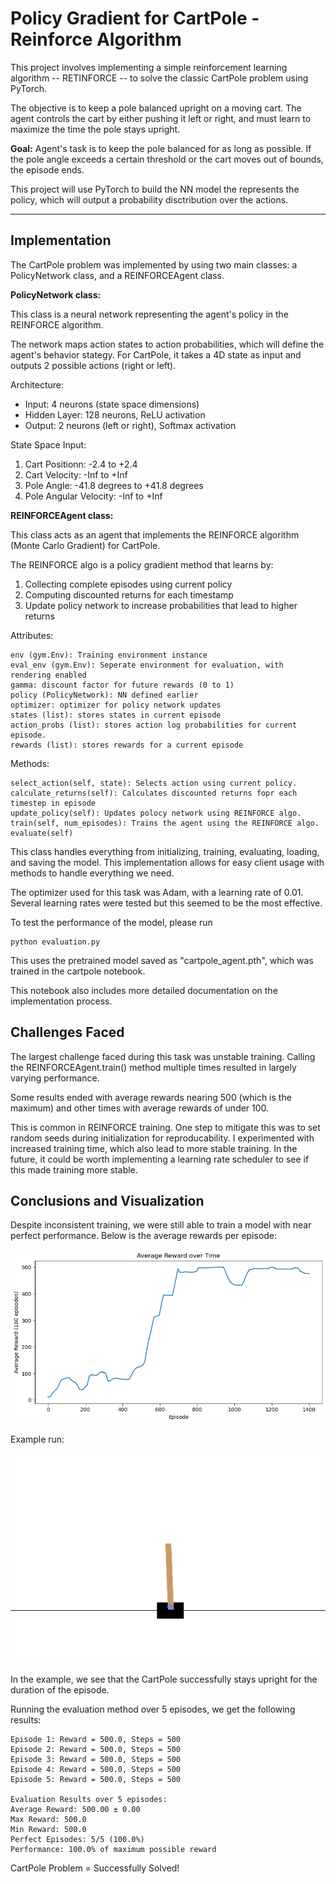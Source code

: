 # Policy Gradient for CartPole - Reinforce Algorithm

This project involves implementing a simple reinforcement learning algorithm -- RETINFORCE -- to solve the classic CartPole problem using PyTorch.

The objective is to keep a pole balanced upright on a moving cart. The agent controls the cart by either pushing it left or right, and must learn to maximize the time the pole stays upright.

**Goal:** Agent's task is to keep the pole balanced for as long as possible. If the pole angle exceeds a certain threshold or the cart moves out of bounds, the episode ends.

This project will use PyTorch to build the NN model the represents the policy, which will output a probability disctribution over the actions.

--------------------------------

## Implementation

The CartPole problem was implemented by using two main classes: a PolicyNetwork class, and a REINFORCEAgent class.

**PolicyNetwork class:**

This class is a neural network representing the agent's policy in the REINFORCE algorithm.

The network maps action states to action probabilities, which will define the agent's behavior stategy. For CartPole, it takes a 4D state as input and outputs 2 possible actions (right or left).

Architecture:

- Input: 4 neurons (state space dimensions)
- Hidden Layer: 128 neurons, ReLU activation
- Output: 2 neurons (left or right), Softmax activation

State Space Input:

1. Cart Positionn: -2.4 to +2.4
2. Cart Velocity: -Inf to +Inf
3. Pole Angle: -41.8 degrees to +41.8 degrees
4. Pole Angular Velocity: -Inf to +Inf

**REINFORCEAgent class:**

This class acts as an agent that implements the REINFORCE algorithm (Monte Carlo Gradient) for CartPole.

The REINFORCE algo is a policy gradient method that learns by:

1. Collecting complete episodes using current policy
2. Computing discounted returns for each timestamp
3. Update policy network to increase probabilities that lead to higher returns

Attributes:

    env (gym.Env): Training environment instance
    eval_env (gym.Env): Seperate environment for evaluation, with rendering enabled
    gamma: discount factor for future rewards (0 to 1)
    policy (PolicyNetwork): NN defined earlier
    optimizer: optimizer for policy network updates
    states (list): stores states in current episode
    action_probs (list): stores action log probabilities for current episode.
    rewards (list): stores rewards for a current episode

Methods:

    select_action(self, state): Selects action using current policy.
    calculate_returns(self): Calculates discounted returns fopr each timestep in episode
    update_policy(self): Updates polocy network using REINFORCE algo.
    train(self, num_episodes): Trains the agent using the REINFORCE algo.
    evaluate(self)

This class handles everything from initializing, training, evaluating, loading, and saving the model. This implementation allows for easy client usage with methods to handle everything we need.

The optimizer used for this task was Adam, with a learning rate of 0.01. Several learning rates were tested but this seemed to be the most effective.

To test the performance of the model, please run

    python evaluation.py

This uses the pretrained model saved as "cartpole_agent.pth", which was trained in the cartpole notebook. 

This notebook also includes more detailed documentation on the implementation process.

## Challenges Faced

The largest challenge faced during this task was unstable training. Calling the REINFORCEAgent.train() method multiple times resulted in largely varying performance.

Some results ended with average rewards nearing 500 (which is the maximum) and other times with average rewards of under 100. 

This is common in REINFORCE training. One step to mitigate this was to set random seeds during initialization for reproducability. I experimented with increased training time, which also lead to more stable training. In the future, it could be worth implementing a learning rate scheduler to see if this made training more stable.

## Conclusions and Visualization

Despite inconsistent training, we were still able to train a model with near perfect performance. Below is the average rewards per episode:

![alt text](rewards_chart.png)

Example run:

![alt text](cartpole.gif)

In the example, we see that the CartPole successfully stays upright for the duration of the episode.

Running the evaluation method over 5 episodes, we get the following results:

    Episode 1: Reward = 500.0, Steps = 500
    Episode 2: Reward = 500.0, Steps = 500
    Episode 3: Reward = 500.0, Steps = 500
    Episode 4: Reward = 500.0, Steps = 500
    Episode 5: Reward = 500.0, Steps = 500

    Evaluation Results over 5 episodes:
    Average Reward: 500.00 ± 0.00
    Max Reward: 500.0
    Min Reward: 500.0
    Perfect Episodes: 5/5 (100.0%)
    Performance: 100.0% of maximum possible reward

CartPole Problem = Successfully Solved!